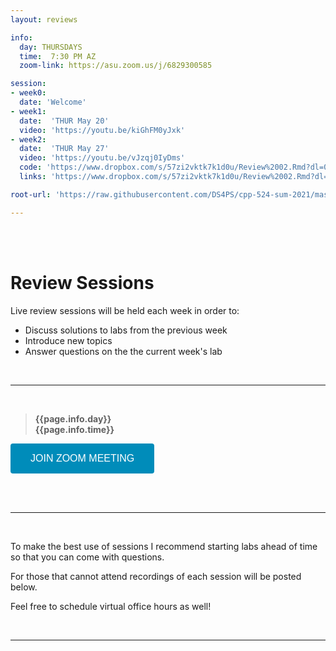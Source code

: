 ```yaml
---
layout: reviews

info:
  day: THURSDAYS
  time:  7:30 PM AZ
  zoom-link: https://asu.zoom.us/j/6829300585

session: 
- week0:
  date: 'Welcome'
- week1:
  date:  'THUR May 20'  
  video: 'https://youtu.be/kiGhFM0yJxk'
- week2: 
  date:  'THUR May 27'  
  video: 'https://youtu.be/vJzqj0IyDms'
  code: 'https://www.dropbox.com/s/57zi2vktk7k1d0u/Review%2002.Rmd?dl=0'
  links: 'https://www.dropbox.com/s/57zi2vktk7k1d0u/Review%2002.Rmd?dl=0'

root-url: 'https://raw.githubusercontent.com/DS4PS/cpp-524-sum-2021/master/review-sessions/'

---
```





<br><br>

# Review Sessions 

Live review sessions will be held each week in order to: 

* Discuss solutions to labs from the previous week 
* Introduce new topics 
* Answer questions on the the current week's lab 


<br> 
<hr>
<br>


> **{{page.info.day}}**    
> **{{page.info.time}}** 

<a href='{{page.info.zoom-link}}' target=""> <button class="zoom">JOIN ZOOM MEETING</button></a>

<br>




<br> 
<hr>
<br>


To make the best use of sessions I recommend starting labs ahead of time so that you can come with questions. 

For those that cannot attend recordings of each session will be posted below. 

Feel free to schedule virtual office hours as well!  




<br> 
<hr>
<br>
<br>





<style>
.zoom {
  background-color: #008CBA; 
  border: none;
  color: white;
  padding: 15px 32px;
  text-align: center;
  text-decoration: none;
  display: inline-block;
  font-size: 16px;
  border-radius: 4px;
}
</style>

